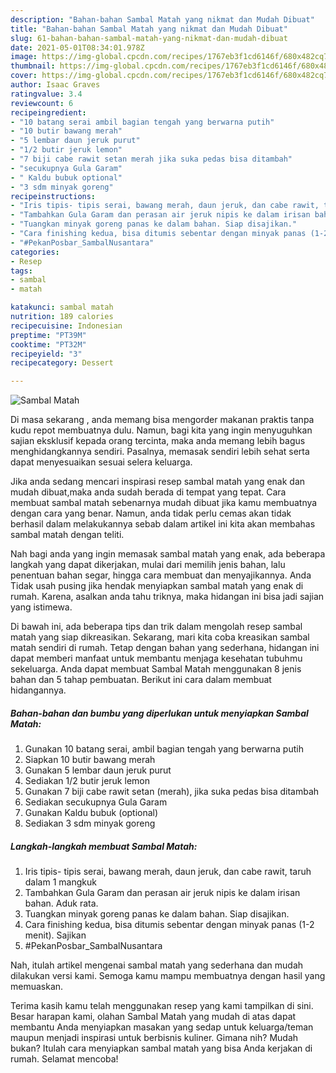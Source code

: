 ```yaml
---
description: "Bahan-bahan Sambal Matah yang nikmat dan Mudah Dibuat"
title: "Bahan-bahan Sambal Matah yang nikmat dan Mudah Dibuat"
slug: 61-bahan-bahan-sambal-matah-yang-nikmat-dan-mudah-dibuat
date: 2021-05-01T08:34:01.978Z
image: https://img-global.cpcdn.com/recipes/1767eb3f1cd6146f/680x482cq70/sambal-matah-foto-resep-utama.jpg
thumbnail: https://img-global.cpcdn.com/recipes/1767eb3f1cd6146f/680x482cq70/sambal-matah-foto-resep-utama.jpg
cover: https://img-global.cpcdn.com/recipes/1767eb3f1cd6146f/680x482cq70/sambal-matah-foto-resep-utama.jpg
author: Isaac Graves
ratingvalue: 3.4
reviewcount: 6
recipeingredient:
- "10 batang serai ambil bagian tengah yang berwarna putih"
- "10 butir bawang merah"
- "5 lembar daun jeruk purut"
- "1/2 butir jeruk lemon"
- "7 biji cabe rawit setan merah jika suka pedas bisa ditambah"
- "secukupnya Gula Garam"
- " Kaldu bubuk optional"
- "3 sdm minyak goreng"
recipeinstructions:
- "Iris tipis- tipis serai, bawang merah, daun jeruk, dan cabe rawit, taruh dalam 1 mangkuk"
- "Tambahkan Gula Garam dan perasan air jeruk nipis ke dalam irisan bahan. Aduk rata."
- "Tuangkan minyak goreng panas ke dalam bahan. Siap disajikan."
- "Cara finishing kedua, bisa ditumis sebentar dengan minyak panas (1-2 menit). Sajikan"
- "#PekanPosbar_SambalNusantara"
categories:
- Resep
tags:
- sambal
- matah

katakunci: sambal matah 
nutrition: 189 calories
recipecuisine: Indonesian
preptime: "PT39M"
cooktime: "PT32M"
recipeyield: "3"
recipecategory: Dessert

---
```



![Sambal Matah](https://img-global.cpcdn.com/recipes/1767eb3f1cd6146f/680x482cq70/sambal-matah-foto-resep-utama.jpg)

Di masa  sekarang , anda memang bisa mengorder makanan praktis tanpa kudu repot membuatnya dulu. Namun, bagi kita yang ingin menyuguhkan sajian eksklusif kepada orang tercinta, maka anda memang lebih bagus menghidangkannya sendiri. Pasalnya, memasak sendiri lebih sehat serta dapat menyesuaikan sesuai selera keluarga.

Jika anda sedang mencari inspirasi resep sambal matah yang enak dan mudah dibuat,maka anda sudah berada di tempat yang tepat. Cara membuat sambal matah  sebenarnya mudah dibuat jika kamu membuatnya dengan cara yang benar. Namun, anda tidak perlu cemas akan tidak berhasil dalam melakukannya 
sebab dalam artikel ini kita akan membahas sambal matah dengan teliti.  



Nah bagi anda yang ingin memasak sambal matah yang enak, ada beberapa langkah yang dapat dikerjakan, mulai dari memilih jenis bahan, lalu penentuan bahan segar, hingga cara membuat dan menyajikannya. Anda Tidak usah pusing jika hendak menyiapkan sambal matah yang enak di rumah. Karena, asalkan anda  tahu triknya, maka hidangan ini bisa jadi sajian yang istimewa.

Di bawah ini, ada beberapa tips dan trik dalam mengolah resep sambal matah yang siap dikreasikan. Sekarang, mari kita coba kreasikan sambal matah sendiri di rumah. Tetap dengan bahan yang sederhana, hidangan ini dapat memberi manfaat untuk membantu menjaga kesehatan tubuhmu sekeluarga. Anda dapat membuat Sambal Matah menggunakan 8 jenis bahan dan 5 tahap pembuatan. Berikut ini cara dalam membuat hidangannya.

<!--inarticleads1-->

##### Bahan-bahan dan bumbu yang diperlukan untuk menyiapkan Sambal Matah:

1. Gunakan 10 batang serai, ambil bagian tengah yang berwarna putih
1. Siapkan 10 butir bawang merah
1. Gunakan 5 lembar daun jeruk purut
1. Sediakan 1/2 butir jeruk lemon
1. Gunakan 7 biji cabe rawit setan (merah), jika suka pedas bisa ditambah
1. Sediakan secukupnya Gula Garam
1. Gunakan  Kaldu bubuk (optional)
1. Sediakan 3 sdm minyak goreng




<!--inarticleads2-->

##### Langkah-langkah membuat Sambal Matah:

1. Iris tipis- tipis serai, bawang merah, daun jeruk, dan cabe rawit, taruh dalam 1 mangkuk
1. Tambahkan Gula Garam dan perasan air jeruk nipis ke dalam irisan bahan. Aduk rata.
1. Tuangkan minyak goreng panas ke dalam bahan. Siap disajikan.
1. Cara finishing kedua, bisa ditumis sebentar dengan minyak panas (1-2 menit). Sajikan
1. #PekanPosbar_SambalNusantara




Nah, itulah artikel mengenai  sambal matah  yang sederhana dan mudah dilakukan versi kami. Semoga kamu mampu membuatnya dengan hasil yang memuaskan. 

Terima kasih kamu telah menggunakan resep yang kami tampilkan di sini. Besar harapan kami, olahan  Sambal Matah yang mudah di atas dapat membantu Anda menyiapkan masakan yang sedap untuk keluarga/teman maupun menjadi inspirasi untuk berbisnis kuliner. Gimana nih? Mudah bukan? Itulah cara menyiapkan sambal matah yang bisa Anda kerjakan di rumah. Selamat mencoba!

